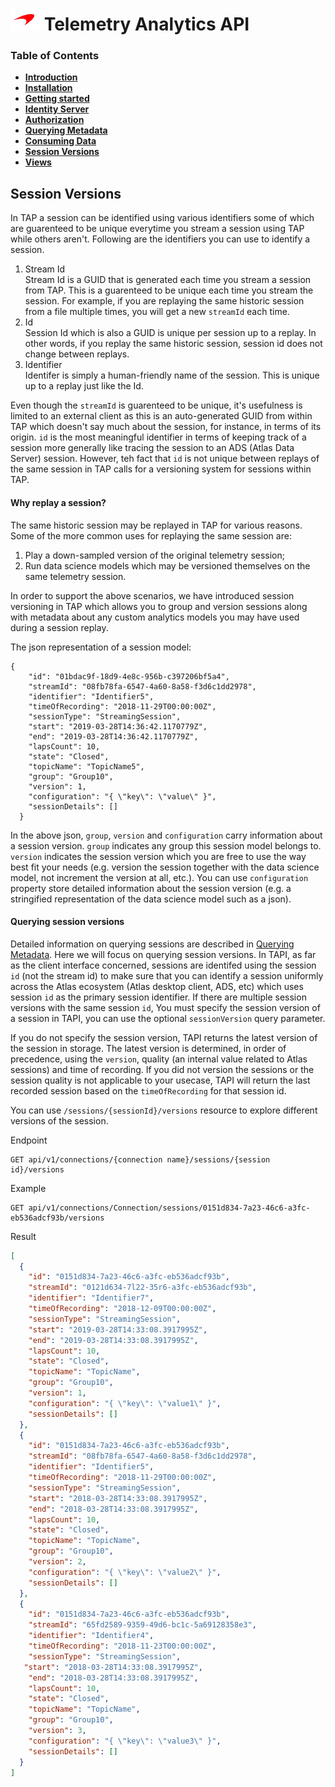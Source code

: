 # ![logo](/docs/branding.bmp) Telemetry Analytics API

### Table of Contents
- [**Introduction**](/README.md)<br>
- [**Installation**](/docs/Installation.md)<br>
- [**Getting started**](/docs/GettingStarted.md)<br>
- [**Identity Server**](/docs/IdentityServer.md)<br>
- [**Authorization**](/docs/Authorization.md)<br>
- [**Querying Metadata**](/docs/Metadata.md)<br>
- [**Consuming Data**](/docs/ConsumingData.md)<br>
- [**Session Versions**](/docs/SessionVersions.md)<br>
- [**Views**](/docs/Views.md)<br>


## Session Versions

In TAP a session can be identified using various identifiers some of which are guarenteed to be unique everytime you stream a session using TAP while others aren't. Following are the identifiers you can use to identify a session.

1. Stream Id <br>
Stream Id is a GUID that is generated each time you stream a session from TAP. This is a guarenteed to be unique each time you stream the session. For example, if you are replaying the same historic session from a file multiple times, you will get a new `streamId` each time.
2. Id <br>
Session Id which is also a GUID is unique per session up to a replay. In other words, if you replay the same historic session, session id does not change between replays.
3. Identifier <br>
Identifer is simply a human-friendly name of the session. This is unique up to a replay just like the Id.

Even though the `streamId` is guarenteed to be unique, it's usefulness is limited to an external client as this is an auto-generated GUID from within TAP which doesn't say much about the session, for instance, in terms of its origin. `id` is the most meaningful identifier in terms of keeping track of a session more generally like tracing the session to an ADS (Atlas Data Server) session. However, teh fact that `id` is not unique between replays of the same session in TAP calls for a versioning system for sessions within TAP.

#### Why replay a session?

The same historic session may be replayed in TAP for various reasons. Some of the more common uses for replaying the same session are:

1. Play a down-sampled version of the original telemetry session;
2. Run data science models which may be versioned themselves on the same telemetry session.

In order to support the above scenarios, we have introduced session versioning in TAP which allows you to group and version sessions along with metadata about any custom analytics models you may have used during a session replay.

The json representation of a session model:

```
{
    "id": "01bdac9f-18d9-4e8c-956b-c397206bf5a4",
    "streamId": "08fb78fa-6547-4a60-8a58-f3d6c1dd2978",
    "identifier": "Identifier5",
    "timeOfRecording": "2018-11-29T00:00:00Z",
    "sessionType": "StreamingSession",
    "start": "2019-03-28T14:36:42.1170779Z",
    "end": "2019-03-28T14:36:42.1170779Z",
    "lapsCount": 10,
    "state": "Closed",
    "topicName": "TopicName5",
    "group": "Group10",
    "version": 1,
    "configuration": "{ \"key\": \"value\" }",
    "sessionDetails": []
  }
```

In the above json, `group`, `version` and `configuration` carry information about a session version. `group` indicates any group this session model belongs to. `version` indicates the session version which you are free to use the way best fit your needs (e.g. version the session together with the data science model, not increment the version at all, etc.). You can use `configuration` property store detailed information about the session version (e.g. a stringified representation of the data science model such as a json).

#### Querying session versions

Detailed information on querying sessions are described in [Querying Metadata](/docs/Metadata.md). Here we will focus on querying session versions. In TAPI, as far as the client interface concerned, sessions are identifed using the session `id` (not the stream id) to make sure that you can identify a session uniformly across the Atlas ecosystem (Atlas desktop client, ADS, etc) which uses session `id` as the primary session identifier. If there are multiple session versions with the same session `id`, You must specify the session version of a session in TAPI, you can use the optional `sessionVersion` query parameter.

If you do not specify the session version, TAPI returns the latest version of the session in storage. The latest version is determined, in order of precedence, using the `version`, quality (an internal value related to Atlas sessions) and time of recording. If you did not version the sessions or the session quality is not applicable to your usecase, TAPI will return the last recorded session based on the `timeOfRecording` for that session id.

You can use ```/sessions/{sessionId}/versions``` resource to explore different versions of the session.<br />

Endpoint
```
GET api/v1/connections/{connection name}/sessions/{session id}/versions
```

Example  
```
GET api/v1/connections/Connection/sessions/0151d834-7a23-46c6-a3fc-eb536adcf93b/versions
```

Result  
```json
[
  {
    "id": "0151d834-7a23-46c6-a3fc-eb536adcf93b",
    "streamId": "0121d634-7l22-35r6-a3fc-eb536adcf93b",
    "identifier": "Identifier7",
    "timeOfRecording": "2018-12-09T00:00:00Z",
    "sessionType": "StreamingSession",
    "start": "2019-03-28T14:33:08.3917995Z",
    "end": "2019-03-28T14:33:08.3917995Z",
    "lapsCount": 10,
    "state": "Closed",
    "topicName": "TopicName",
    "group": "Group10",
    "version": 1,
    "configuration": "{ \"key\": \"value1\" }",
    "sessionDetails": []
  },
  {
    "id": "0151d834-7a23-46c6-a3fc-eb536adcf93b",
    "streamId": "08fb78fa-6547-4a60-8a58-f3d6c1dd2978",
    "identifier": "Identifier5",
    "timeOfRecording": "2018-11-29T00:00:00Z",
    "sessionType": "StreamingSession",
    "start": "2018-03-28T14:33:08.3917995Z",
    "end": "2018-03-28T14:33:08.3917995Z",
    "lapsCount": 10,
    "state": "Closed",
    "topicName": "TopicName",
    "group": "Group10",
    "version": 2,
    "configuration": "{ \"key\": \"value2\" }",
    "sessionDetails": []
  },
  {
    "id": "0151d834-7a23-46c6-a3fc-eb536adcf93b",
    "streamId": "65fd2589-9359-49d6-bc1c-5a69128358e3",
    "identifier": "Identifier4",
    "timeOfRecording": "2018-11-23T00:00:00Z",
    "sessionType": "StreamingSession",
   "start": "2018-03-28T14:33:08.3917995Z",
    "end": "2018-03-28T14:33:08.3917995Z",
    "lapsCount": 10,
    "state": "Closed",
    "topicName": "TopicName",
    "group": "Group10",
    "version": 3,
    "configuration": "{ \"key\": \"value3\" }",
    "sessionDetails": []
  }
]
```





